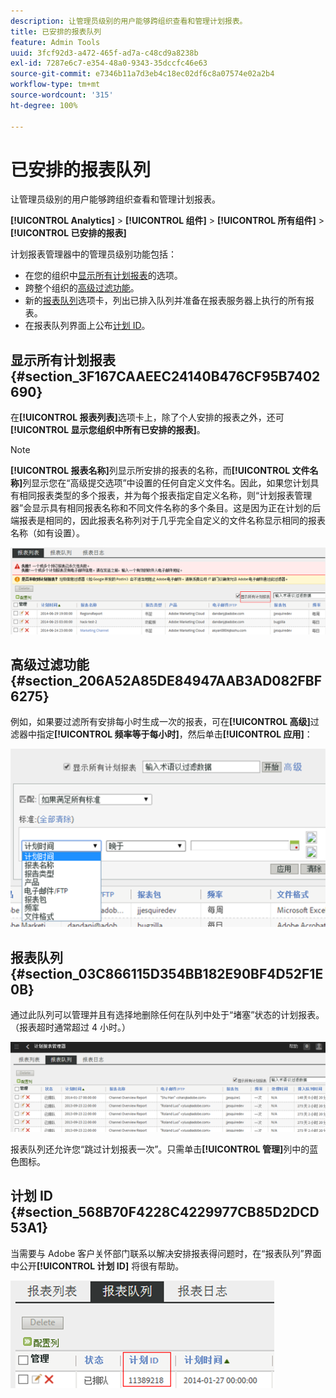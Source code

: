 ```yaml
---
description: 让管理员级别的用户能够跨组织查看和管理计划报表。
title: 已安排的报表队列
feature: Admin Tools
uuid: 3fcf92d3-a472-465f-ad7a-c48cd9a8238b
exl-id: 7287e6c7-e354-48a0-9343-35dccfc46e63
source-git-commit: e7346b11a7d3eb4c18ec02df6c8a07574e02a2b4
workflow-type: tm+mt
source-wordcount: '315'
ht-degree: 100%

---
```


# 已安排的报表队列

让管理员级别的用户能够跨组织查看和管理计划报表。

**[!UICONTROL Analytics]** > **[!UICONTROL 组件]** > **[!UICONTROL 所有组件]** > **[!UICONTROL 已安排的报表]**

计划报表管理器中的管理员级别功能包括：

* 在您的组织中[显示所有计划报表](/help/admin/admin/scheduled-reports-admin.md#section_3F167CAAEEC24140B476CF95B7402690)的选项。
* 跨整个组织的[高级过滤功能](/help/admin/admin/scheduled-reports-admin.md#section_206A52A85DE84947AAB3AD082FBF6275)。
* 新的[报表队列](/help/admin/admin/scheduled-reports-admin.md#section_03C866115D354BB182E90BF4D52F1E0B)选项卡，列出已排入队列并准备在报表服务器上执行的所有报表。
* 在报表队列界面上公布[计划 ID](/help/admin/admin/scheduled-reports-admin.md#section_568B70F4228C4229977CB85D2DCD53A1)。

## 显示所有计划报表 {#section_3F167CAAEEC24140B476CF95B7402690}

在&#x200B;**[!UICONTROL 报表列表]**&#x200B;选项卡上，除了个人安排的报表之外，还可&#x200B;**[!UICONTROL 显示您组织中所有已安排的报表]**。

>[!NOTE]
>
>**[!UICONTROL 报表名称]**&#x200B;列显示所安排的报表的名称，而&#x200B;**[!UICONTROL 文件名称]**&#x200B;列显示您在“高级提交选项”中设置的任何自定义文件名。因此，如果您计划具有相同报表类型的多个报表，并为每个报表指定自定义名称，则“计划报表管理器”会显示具有相同报表名称和不同文件名称的多个条目。这是因为正在计划的后端报表是相同的，因此报表名称列对于几乎完全自定义的文件名称显示相同的报表名称（如有设置）。

![](/help/admin/admin/assets/show_all_scheduled_reports.png)

## 高级过滤功能 {#section_206A52A85DE84947AAB3AD082FBF6275}

例如，如果要过滤所有安排每小时生成一次的报表，可在&#x200B;**[!UICONTROL 高级]**&#x200B;过滤器中指定&#x200B;**[!UICONTROL 频率等于每小时]**，然后单击&#x200B;**[!UICONTROL 应用]**：

![](/help/admin/admin/assets/advanced_filtering_schedl_reports.png)

## 报表队列 {#section_03C866115D354BB182E90BF4D52F1E0B}

通过此队列可以管理并且有选择地删除任何在队列中处于“堵塞”状态的计划报表。（报表超时通常超过 4 小时。）

![](/help/admin/admin/assets/scheduled_reports_2.png)

报表队列还允许您“跳过计划报表一次”。只需单击&#x200B;**[!UICONTROL 管理]**&#x200B;列中的蓝色图标。

## 计划 ID {#section_568B70F4228C4229977CB85D2DCD53A1}

当需要与 Adobe 客户关怀部门联系以解决安排报表得问题时，在“报表队列”界面中公开&#x200B;**[!UICONTROL 计划 ID]** 将很有帮助。

![](/help/admin/admin/assets/schedule_id.png)
